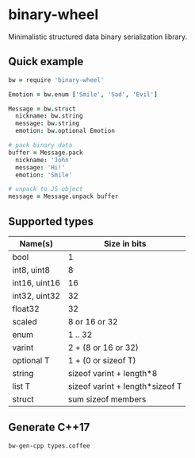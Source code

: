 # binary-wheel
Minimalistic structured data binary serialization library.

## Quick example

```coffee
bw = require 'binary-wheel'

Emotion = bw.enum ['Smile', 'Sad', 'Evil']

Message = bw.struct
  nickname: bw.string
  message: bw.string
  emotion: bw.optional Emotion

# pack binary data
buffer = Message.pack
  nickname: 'John'
  message: 'Hi!'
  emotion: 'Smile'

# unpack to JS object
message = Message.unpack buffer
```

## Supported types

Name(s)         | Size in bits
---             | ---
bool            | 1
int8, uint8     | 8
int16, uint16   | 16
int32, uint32   | 32
float32         | 32
scaled          | 8 or 16 or 32
enum            | 1 .. 32
varint          | 2 + (8 or 16 or 32)
optional T      | 1 + (0 or sizeof T)
string          | sizeof varint + length*8
list T          | sizeof varint + length*sizeof T
struct          | sum sizeof members

## Generate C++17

`bw-gen-cpp types.coffee`
